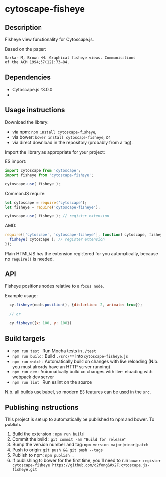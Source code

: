 cytoscape-fisheye
================================================================================


## Description

Fisheye view functionality for Cytoscape.js.  

Based on the paper:
```
Sarkar M, Brown MH. Graphical fisheye views. Communications
of the ACM 1994;37(12):73–84.
```

## Dependencies

 * Cytoscape.js ^3.0.0
 * <List your dependencies here please>


## Usage instructions

Download the library:
 * via npm: `npm install cytoscape-fisheye`,
 * via bower: `bower install cytoscape-fisheye`, or
 * via direct download in the repository (probably from a tag).

Import the library as appropriate for your project:

ES import:

```js
import cytoscape from 'cytoscape';
import fisheye from 'cytoscape-fisheye';

cytoscape.use( fisheye );
```

CommonJS require:

```js
let cytoscape = require('cytoscape');
let fisheye = require('cytoscape-fisheye');

cytoscape.use( fisheye ); // register extension
```

AMD:

```js
require(['cytoscape', 'cytoscape-fisheye'], function( cytoscape, fisheye ){
  fisheye( cytoscape ); // register extension
});
```

Plain HTML/JS has the extension registered for you automatically, because no `require()` is needed.


## API

Fisheye positions nodes relative to a ```focus node```.

Example usage:
```js
  cy.fisheye(node.position(), {distortion: 2, animate: true});
  
  // or
   
  cy.fisheye({x: 100, y: 100})
```
## Build targets

* `npm run test` : Run Mocha tests in `./test`
* `npm run build` : Build `./src/**` into `cytoscape-fisheye.js`
* `npm run watch` : Automatically build on changes with live reloading (N.b. you must already have an HTTP server running)
* `npm run dev` : Automatically build on changes with live reloading with webpack dev server
* `npm run lint` : Run eslint on the source

N.b. all builds use babel, so modern ES features can be used in the `src`.


## Publishing instructions

This project is set up to automatically be published to npm and bower.  To publish:

1. Build the extension : `npm run build`
1. Commit the build : `git commit -am "Build for release"`
1. Bump the version number and tag: `npm version major|minor|patch`
1. Push to origin: `git push && git push --tags`
1. Publish to npm: `npm publish .`
1. If publishing to bower for the first time, you'll need to run `bower register cytoscape-fisheye https://github.com/d2fong&#x2F;cytoscape.js-fisheye.git`
